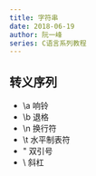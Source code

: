 ```yaml
---
title: 字符串
date: 2018-06-19
author: 阮一峰
series: C语言系列教程
---
```


## 转义序列

- \a 响铃
- \b 退格
- \n 换行符
- \t 水平制表符
- \" 双引号
- \\ 斜杠
